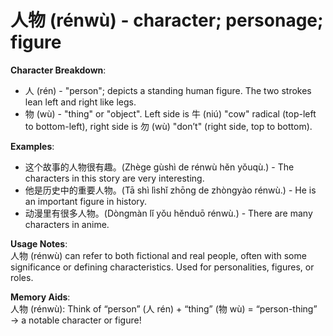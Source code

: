 # **人物 (rénwù) - character; personage; figure**

**Character Breakdown**:  
- 人 (rén) - "person"; depicts a standing human figure. The two strokes lean left and right like legs.  
- 物 (wù) - "thing" or "object". Left side is 牛 (niú) "cow" radical (top-left to bottom-left), right side is 勿 (wù) "don’t" (right side, top to bottom).

**Examples**:  
- 这个故事的人物很有趣。(Zhège gùshì de rénwù hěn yǒuqù.) - The characters in this story are very interesting.  
- 他是历史中的重要人物。(Tā shì lìshǐ zhōng de zhòngyào rénwù.) - He is an important figure in history.  
- 动漫里有很多人物。(Dòngmàn lǐ yǒu hěnduō rénwù.) - There are many characters in anime.

**Usage Notes**:  
人物 (rénwù) can refer to both fictional and real people, often with some significance or defining characteristics. Used for personalities, figures, or roles.

**Memory Aids**:  
人物 (rénwù): Think of “person” (人 rén) + “thing” (物 wù) = “person-thing” → a notable character or figure!